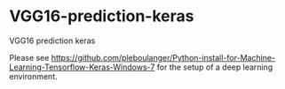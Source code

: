 # VGG16-prediction-keras
VGG16 prediction keras


Please see https://github.com/pleboulanger/Python-install-for-Machine-Learning-Tensorflow-Keras-Windows-7 for the setup of a deep learning environment.
